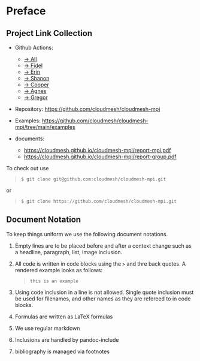 # Preface

## Project Link Collection

* Github Actions:

  * [-> All](https://github.com/cloudmesh/cloudmesh-mpi/projects/1)
  * [-> Fidel](https://github.com/cloudmesh/cloudmesh-mpi/projects/1?card_filter_query=assignee%3Aflealc)
  * [-> Erin](https://github.com/cloudmesh/cloudmesh-mpi/projects/1?card_filter_query=assignee%3Aeselige)
  * [-> Shanon](https://github.com/cloudmesh/cloudmesh-mpi/projects/1?card_filter_query=assignee%3Ashankerr) 
  * [-> Cooper](https://github.com/cloudmesh/cloudmesh-mpi/projects/1?card_filter_query=assignee%3Acoopyoung) 
  * [-> Agnes](https://github.com/cloudmesh/cloudmesh-mpi/projects/1?card_filter_query=assignee%3Ashekinah-lungu)
  * [-> Gregor](https://github.com/cloudmesh/cloudmesh-mpi/projects/1?card_filter_query=assignee%3Alaszewsk)

* Repository: <https://github.com/cloudmesh/cloudmesh-mpi>
* Examples: <https://github.com/cloudmesh/cloudmesh-mpi/tree/main/examples>
* documents: 
  * <https://cloudmesh.github.io/cloudmesh-mpi/report-mpi.pdf>
  * <https://cloudmesh.github.io/cloudmesh-mpi/report-group.pdf>

To check out use 
  
> ```
> $ git clone git@github.com:cloudmesh/cloudmesh-mpi.git
> ```
  
or 
  
> ```
> $ git clone https://github.com/cloudmesh/cloudmesh-mpi.git
> ```




## Document Notation

To keep things uniform we use the following document notations.

1. Empty lines are to be placed before and after a context change such
   as a headline, paragraph, list, image inclusion.

2. All code is written in code blocks using the `>` and thre back
   quotes. A rendered example looks as follows:

   > ```
   > this is an example
   > ```

3. Using code inclusion in a line is not allowed. Single quote
   inclusion must be used for filenames, and other names as they are
   refereed to in code blocks.

4. Formulas are written as LaTeX formulas

5. We use regular markdown

6. Inclusions are handled by pandoc-include

7. bibliography is managed via footnotes

